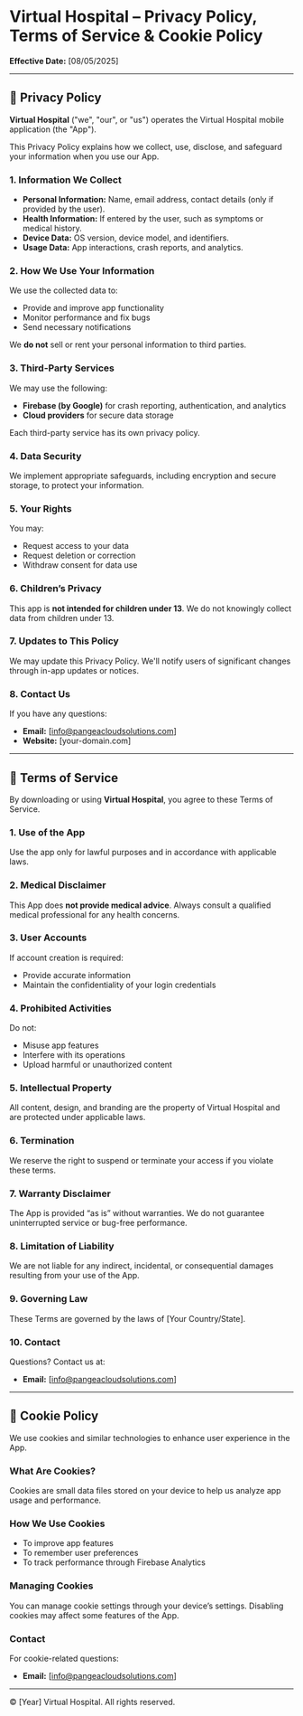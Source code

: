 # Virtual Hospital – Privacy Policy, Terms of Service & Cookie Policy

**Effective Date:** [08/05/2025]

---

## 📌 Privacy Policy

**Virtual Hospital** ("we", "our", or "us") operates the Virtual Hospital mobile application (the "App").

This Privacy Policy explains how we collect, use, disclose, and safeguard your information when you use our App.

### 1. Information We Collect

- **Personal Information:** Name, email address, contact details (only if provided by the user).
- **Health Information:** If entered by the user, such as symptoms or medical history.
- **Device Data:** OS version, device model, and identifiers.
- **Usage Data:** App interactions, crash reports, and analytics.

### 2. How We Use Your Information

We use the collected data to:
- Provide and improve app functionality
- Monitor performance and fix bugs
- Send necessary notifications

We **do not** sell or rent your personal information to third parties.

### 3. Third-Party Services

We may use the following:
- **Firebase (by Google)** for crash reporting, authentication, and analytics
- **Cloud providers** for secure data storage

Each third-party service has its own privacy policy.

### 4. Data Security

We implement appropriate safeguards, including encryption and secure storage, to protect your information.

### 5. Your Rights

You may:
- Request access to your data
- Request deletion or correction
- Withdraw consent for data use

### 6. Children’s Privacy

This app is **not intended for children under 13**. We do not knowingly collect data from children under 13.

### 7. Updates to This Policy

We may update this Privacy Policy. We'll notify users of significant changes through in-app updates or notices.

### 8. Contact Us

If you have any questions:
- **Email:** [info@pangeacloudsolutions.com]
- **Website:** [your-domain.com]

---

## 📄 Terms of Service

By downloading or using **Virtual Hospital**, you agree to these Terms of Service.

### 1. Use of the App

Use the app only for lawful purposes and in accordance with applicable laws.

### 2. Medical Disclaimer

This App does **not provide medical advice**. Always consult a qualified medical professional for any health concerns.

### 3. User Accounts

If account creation is required:
- Provide accurate information
- Maintain the confidentiality of your login credentials

### 4. Prohibited Activities

Do not:
- Misuse app features
- Interfere with its operations
- Upload harmful or unauthorized content

### 5. Intellectual Property

All content, design, and branding are the property of Virtual Hospital and are protected under applicable laws.

### 6. Termination

We reserve the right to suspend or terminate your access if you violate these terms.

### 7. Warranty Disclaimer

The App is provided “as is” without warranties. We do not guarantee uninterrupted service or bug-free performance.

### 8. Limitation of Liability

We are not liable for any indirect, incidental, or consequential damages resulting from your use of the App.

### 9. Governing Law

These Terms are governed by the laws of [Your Country/State].

### 10. Contact

Questions? Contact us at:
- **Email:** [info@pangeacloudsolutions.com]

---

## 🍪 Cookie Policy

We use cookies and similar technologies to enhance user experience in the App.

### What Are Cookies?

Cookies are small data files stored on your device to help us analyze app usage and performance.

### How We Use Cookies

- To improve app features
- To remember user preferences
- To track performance through Firebase Analytics

### Managing Cookies

You can manage cookie settings through your device’s settings. Disabling cookies may affect some features of the App.

### Contact

For cookie-related questions:
- **Email:** [info@pangeacloudsolutions.com]

---

© [Year] Virtual Hospital. All rights reserved.
